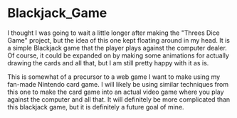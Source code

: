 # Blackjack_Game

I thought I was going to wait a little longer after making the "Threes Dice Game" project, but the idea of this one kept floating around in my head. It is a simple Blackjack game that the player plays against the computer dealer. Of course, it could be expanded on by making some animations for actually drawing the cards and all that, but I am still pretty happy with it as is.

This is somewhat of a precursor to a web game I want to make using my fan-made Nintendo card game. I will likely be using similar techniques from this one to make the card game into an actual video game where you play against the computer and all that. It will definitely be more complicated than this blackjack game, but it is definitely a future goal of mine.
